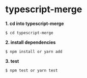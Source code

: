 # typescript-merge



 **1. cd into typescript-merge**
 ```
$ cd typescript-merge
```
**2. install dependencies**
```
$ npm install or yarn add
```
**3. test**
```
$ npm test or yarn test
```
